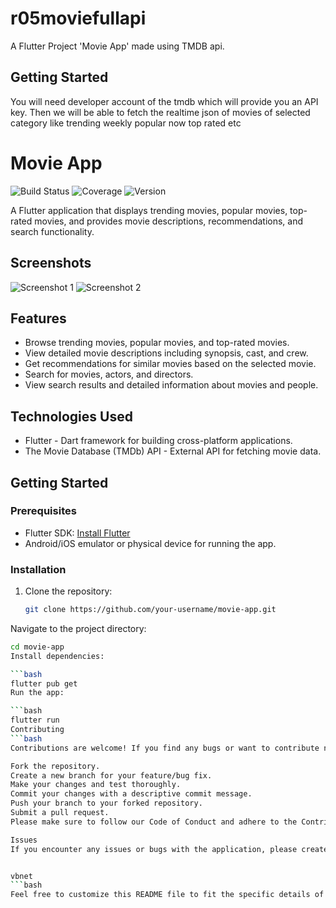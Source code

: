 # r05moviefullapi

A Flutter Project 'Movie App' made using TMDB api. 

## Getting Started

You will need developer account of the tmdb which will provide you an API key.
Then we will be able to fetch the realtime json of movies of selected category like
trending weekly
popular now
top rated etc


# Movie App

![Build Status](https://img.shields.io/badge/build-passing-brightgreen)
![Coverage](https://img.shields.io/badge/coverage-90%25-green)
![Version](https://img.shields.io/badge/version-v1.0-blue)

A Flutter application that displays trending movies, popular movies, top-rated movies, and provides movie descriptions, recommendations, and search functionality.

## Screenshots

![Screenshot 1](/assets/screenshot1.png)
![Screenshot 2](/assets/screenshot2.png)

## Features

- Browse trending movies, popular movies, and top-rated movies.
- View detailed movie descriptions including synopsis, cast, and crew.
- Get recommendations for similar movies based on the selected movie.
- Search for movies, actors, and directors.
- View search results and detailed information about movies and people.

## Technologies Used

- Flutter - Dart framework for building cross-platform applications.
- The Movie Database (TMDb) API - External API for fetching movie data.

## Getting Started

### Prerequisites

- Flutter SDK: [Install Flutter](https://flutter.dev/docs/get-started/install)
- Android/iOS emulator or physical device for running the app.

### Installation

1. Clone the repository:

   ```bash
   git clone https://github.com/your-username/movie-app.git


Navigate to the project directory:

```bash
cd movie-app
Install dependencies:

```bash
flutter pub get
Run the app:

```bash
flutter run
Contributing
```bash
Contributions are welcome! If you find any bugs or want to contribute new features, please follow these steps:

Fork the repository.
Create a new branch for your feature/bug fix.
Make your changes and test thoroughly.
Commit your changes with a descriptive commit message.
Push your branch to your forked repository.
Submit a pull request.
Please make sure to follow our Code of Conduct and adhere to the Contributing Guidelines.

Issues
If you encounter any issues or bugs with the application, please create a new issue on GitHub. Include a detailed description and steps to reproduce the problem.


vbnet
```bash
Feel free to customize this README file to fit the specific details of your mo

